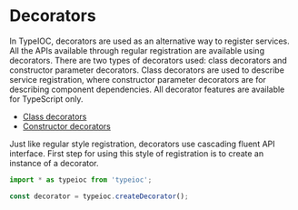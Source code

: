 # Decorators

In TypeIOC, decorators are used as an alternative way to register services. All the APIs available through regular registration are available using decorators. There are two types of decorators used: class decorators and constructor parameter decorators. Class decorators are used to describe service registration, where constructor parameter decorators are for describing component dependencies. All decorator features are available for TypeScript only.

* [Class decorators](./services-registration.md)
* [Constructor decorators](./dependencies-resolution.md)

Just like regular style registration, decorators use cascading fluent API interface. First step for using this style of registration is to create an instance of a decorator.

```typescript
import * as typeioc from 'typeioc';

const decorator = typeioc.createDecorator();
```
